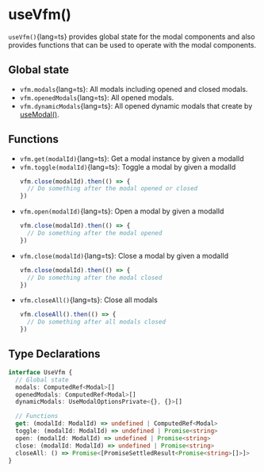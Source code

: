 # useVfm()

`useVfm()`{lang=ts} provides global state for the modal components and also provides functions that can be used to operate with the modal components.

## Global state

- `vfm.modals`{lang=ts}: All modals including opened and closed modals.
- `vfm.openedModals`{lang=ts}: All opened modals.
- `vfm.dynamicModals`{lang=ts}: All opened dynamic modals that create by [useModal()](/api/composables/use-modal).

## Functions

- `vfm.get(modalId)`{lang=ts}: Get a modal instance by given a modalId
- `vfm.toggle(modalId)`{lang=ts}: Toggle a modal by given a modalId
  ```ts
  vfm.close(modalId).then(() => {
    // Do something after the modal opened or closed
  })
  ```
- `vfm.open(modalId)`{lang=ts}: Open a modal by given a modalId
  ```ts
  vfm.close(modalId).then(() => {
    // Do something after the modal opened
  })
  ```
- `vfm.close(modalId)`{lang=ts}: Close a modal by given a modalId
  ```ts
  vfm.close(modalId).then(() => {
    // Do something after the modal closed
  })
  ```
- `vfm.closeAll()`{lang=ts}: Close all modals
  ```ts
  vfm.closeAll().then(() => {
    // Do something after all modals closed
  })
  ```


## Type Declarations

```ts
interface UseVfm {
  // Global state
  modals: ComputedRef<Modal>[]
  openedModals: ComputedRef<Modal>[]
  dynamicModals: UseModalOptionsPrivate<{}, {}>[]

  // Functions
  get: (modalId: ModalId) => undefined | ComputedRef<Modal>
  toggle: (modalId: ModalId) => undefined | Promise<string>
  open: (modalId: ModalId) => undefined | Promise<string>
  close: (modalId: ModalId) => undefined | Promise<string>
  closeAll: () => Promise<[PromiseSettledResult<Promise<string>[]>]>
}
```
